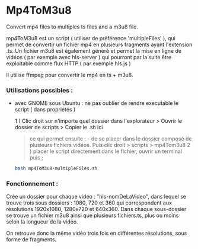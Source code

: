 # Mp4ToM3u8

Convert mp4 files to multiples ts files and a m3u8 file.

mp4ToM3u8 est un script ( utiliser de préférence 'multipleFiles' ), qui permet de convertir un fichier mp4 en plusieurs fragments ayant l'extension .ts.
Un fichier m3u8 est également généré et permet la mise en ligne de vidéos ( par exemple avec hls-server ) qui pourront par la suite être exploitable comme flux HTTP
( par exemple hls.js ) 

Il utilise ffmpeg pour convertir le mp4 en ts + m3u8.

### Utilisations possibles : 

- avec GNOME sous Ubuntu : ne pas oublier de rendre executable le script ( dans propriétés ) 

  1 ) Clic droit sur n'importe quel dossier dans l'explorateur > Ouvrir le dossier de scripts > Copier le .sh ici 
  > ce qui permet ensuite : - de se placer dans le dossier composé de plusieurs fichiers vidéos. Puis clic droit > scripts > mp4Tom3u8
  2 ) placer le script directement dans le fichier, ouvrir un terminal puis ;

  ```bash 
  bash mp4ToM3u8-multipleFiles.sh
  ```
  
### Fonctionnement : 
  
  Crée un dossier pour chaque vidéo : "hls-nomDeLaVideo", dans lequel se trouve trois sous dossiers : 1080, 720 et 360 qui correspondent aux résolutions 1920x1080, 
  1280x720 et 640x360. Dans chaque sous-dossier se trouve un fichier m3u8 ainsi que plusieurs fichiers.ts, plus ou moins selon la longueur de la vidéo.
  
  On retrouve donc la même vidéo trois fois en différentes résolutions, sous forme de fragments.

